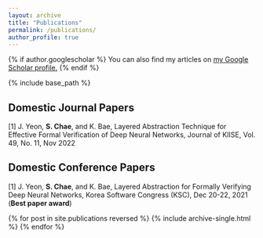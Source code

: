 ```yaml
---
layout: archive
title: "Publications"
permalink: /publications/
author_profile: true
---
```


{% if author.googlescholar %}
  You can also find my articles on <u><a href="{{author.googlescholar}}">my Google Scholar profile</a>.</u>
{% endif %}

{% include base_path %}

Domestic Journal Papers
-----------------------
[1] J. Yeon, **S. Chae**, and K. Bae, Layered Abstraction Technique for Effective Formal Verification of Deep Neural Networks, Journal of KIISE, Vol. 49, No. 11, Nov 2022


Domestic Conference Papers
--------------------------
[1] J. Yeon, **S. Chae**, and K. Bae, Layered Abstraction for Formally Verifying Deep Neural Networks, Korea Software Congress (KSC), Dec 20-22, 2021 (**Best paper award**)

{% for post in site.publications reversed %}
  {% include archive-single.html %}
{% endfor %}
